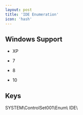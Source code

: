```yaml
---
layout: post
title: 'IDE Enumeration'
icon: 'hash'
---
```


## Windows Support

- XP

- 7

- 8

- 10



## Keys

SYSTEM\ControlSet001\Enum\ IDE\

